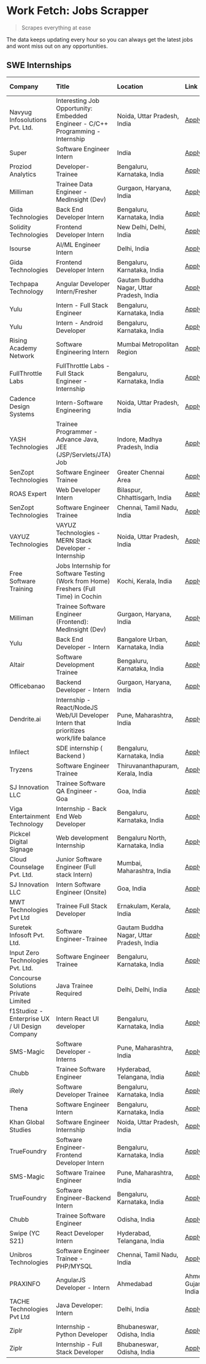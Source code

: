 # Work Fetch: Jobs Scrapper
> Scrapes everything at ease

The data keeps updating every hour so you can always get the latest jobs and wont miss out on any opportunities.

## SWE Internships
<!--START_SECTION:workfetch-->
| Company                                       | Title                                                                                | Location                                  | Link                                                                                                                                                                                                                                                                                                                 | Date Posted   |
|:----------------------------------------------|:-------------------------------------------------------------------------------------|:------------------------------------------|:---------------------------------------------------------------------------------------------------------------------------------------------------------------------------------------------------------------------------------------------------------------------------------------------------------------------|:--------------|
| Navyug Infosolutions Pvt. Ltd.                | Interesting Job Opportunity: Embedded Engineer - C/C++ Programming - Internship      | Noida, Uttar Pradesh, India               | [Apply](https://in.linkedin.com/jobs/view/interesting-job-opportunity-embedded-engineer-c-c%2B%2B-programming-internship-at-navyug-infosolutions-pvt-ltd-3833888454?refId=YNCj9%2FB%2Bm4Ej9ydG%2BCnv3Q%3D%3D&trackingId=u7NyvLiVv1UIUnOrmM8TEw%3D%3D&position=13&pageNum=3&trk=public_jobs_jserp-result_search-card) | 2024-02-24    |
| Super                                         | Software Engineer Intern                                                             | India                                     | [Apply](https://in.linkedin.com/jobs/view/software-engineer-intern-at-super-3832648104?refId=5f28tlRo4Jh73eYFsVAnLQ%3D%3D&trackingId=BFAR8h3sHqdtzh6QwA56SQ%3D%3D&position=5&pageNum=1&trk=public_jobs_jserp-result_search-card)                                                                                     | 2024-02-23    |
| Proziod Analytics                             | Developer-Trainee                                                                    | Bengaluru, Karnataka, India               | [Apply](https://in.linkedin.com/jobs/view/developer-trainee-at-proziod-analytics-3838200708?refId=5f28tlRo4Jh73eYFsVAnLQ%3D%3D&trackingId=EIsbslV1zD0CHCL3JUgpuA%3D%3D&position=21&pageNum=1&trk=public_jobs_jserp-result_search-card)                                                                               | 2024-02-23    |
| Milliman                                      | Trainee Data Engineer - MedInsight (Dev)                                             | Gurgaon, Haryana, India                   | [Apply](https://in.linkedin.com/jobs/view/trainee-data-engineer-medinsight-dev-at-milliman-3789275187?refId=FLDKFABG8FAsdw8cTT9VIg%3D%3D&trackingId=i3GdOiZvS2cyg6Y00cUy2Q%3D%3D&position=15&pageNum=2&trk=public_jobs_jserp-result_search-card)                                                                     | 2024-02-23    |
| Gida Technologies                             | Back End Developer Intern                                                            | Bengaluru, Karnataka, India               | [Apply](https://in.linkedin.com/jobs/view/back-end-developer-intern-at-gida-technologies-3836849295?refId=YNCj9%2FB%2Bm4Ej9ydG%2BCnv3Q%3D%3D&trackingId=hyibfhdD12DphZ6URDFR3g%3D%3D&position=1&pageNum=3&trk=public_jobs_jserp-result_search-card)                                                                  | 2024-02-23    |
| Solidity Technologies                         | Frontend Developer Intern                                                            | New Delhi, Delhi, India                   | [Apply](https://in.linkedin.com/jobs/view/frontend-developer-intern-at-solidity-technologies-3831583934?refId=5f28tlRo4Jh73eYFsVAnLQ%3D%3D&trackingId=dMOayWzpWYW6VOe7N7n%2BcQ%3D%3D&position=25&pageNum=1&trk=public_jobs_jserp-result_search-card)                                                                 | 2024-02-22    |
| Isourse                                       | AI/ML Engineer Intern                                                                | Delhi, India                              | [Apply](https://in.linkedin.com/jobs/view/ai-ml-engineer-intern-at-isourse-3837826475?refId=YNCj9%2FB%2Bm4Ej9ydG%2BCnv3Q%3D%3D&trackingId=Cp33QvLXHGiUVqVhszBjKw%3D%3D&position=25&pageNum=3&trk=public_jobs_jserp-result_search-card)                                                                               | 2024-02-22    |
| Gida Technologies                             | Frontend Developer Intern                                                            | Bengaluru, Karnataka, India               | [Apply](https://in.linkedin.com/jobs/view/frontend-developer-intern-at-gida-technologies-3836040945?refId=5f28tlRo4Jh73eYFsVAnLQ%3D%3D&trackingId=sUuG4f07g5Ec9apON%2FcnuQ%3D%3D&position=1&pageNum=1&trk=public_jobs_jserp-result_search-card)                                                                      | 2024-02-21    |
| Techpapa Technology                           | Angular Developer Intern/Fresher                                                     | Gautam Buddha Nagar, Uttar Pradesh, India | [Apply](https://in.linkedin.com/jobs/view/angular-developer-intern-fresher-at-techpapa-technology-3834305862?refId=FLDKFABG8FAsdw8cTT9VIg%3D%3D&trackingId=8AutpUofBntxgWsAwsOXvQ%3D%3D&position=1&pageNum=2&trk=public_jobs_jserp-result_search-card)                                                               | 2024-02-20    |
| Yulu                                          | Intern - Full Stack Engineer                                                         | Bengaluru, Karnataka, India               | [Apply](https://in.linkedin.com/jobs/view/intern-full-stack-engineer-at-yulu-3834466595?refId=bAzyPBUPbcsn%2BP%2Fm%2BbiIkw%3D%3D&trackingId=aBrS29CHpm%2FhdOOE%2BH9qfA%3D%3D&position=8&pageNum=0&trk=public_jobs_jserp-result_search-card)                                                                          | 2024-02-19    |
| Yulu                                          | Intern - Android Developer                                                           | Bengaluru, Karnataka, India               | [Apply](https://in.linkedin.com/jobs/view/intern-android-developer-at-yulu-3834459982?refId=FLDKFABG8FAsdw8cTT9VIg%3D%3D&trackingId=9ACavyehluBynERVJQNJrg%3D%3D&position=11&pageNum=2&trk=public_jobs_jserp-result_search-card)                                                                                     | 2024-02-19    |
| Rising Academy Network                        | Software Engineering Intern                                                          | Mumbai Metropolitan Region                | [Apply](https://in.linkedin.com/jobs/view/software-engineering-intern-at-rising-academy-network-3834483444?refId=YNCj9%2FB%2Bm4Ej9ydG%2BCnv3Q%3D%3D&trackingId=iKSLmDsShTMQ0b1ZXFuwjA%3D%3D&position=12&pageNum=3&trk=public_jobs_jserp-result_search-card)                                                          | 2024-02-19    |
| FullThrottle Labs                             | FullThrottle Labs - Full Stack Engineer - Internship                                 | Bengaluru, Karnataka, India               | [Apply](https://in.linkedin.com/jobs/view/fullthrottle-labs-full-stack-engineer-internship-at-fullthrottle-labs-3829636016?refId=FLDKFABG8FAsdw8cTT9VIg%3D%3D&trackingId=3Ye2e2DUTBYr%2BX2pmetkXw%3D%3D&position=7&pageNum=2&trk=public_jobs_jserp-result_search-card)                                               | 2024-02-17    |
| Cadence Design Systems                        | Intern-Software Engineering                                                          | Noida, Uttar Pradesh, India               | [Apply](https://in.linkedin.com/jobs/view/intern-software-engineering-at-cadence-design-systems-3794689056?refId=FLDKFABG8FAsdw8cTT9VIg%3D%3D&trackingId=LTXic2iEUbLD8ucs4SdjkA%3D%3D&position=21&pageNum=2&trk=public_jobs_jserp-result_search-card)                                                                | 2024-02-17    |
| YASH Technologies                             | Trainee Programmer - Advance Java, JEE (JSP/Servlets/JTA) Job                        | Indore, Madhya Pradesh, India             | [Apply](https://in.linkedin.com/jobs/view/trainee-programmer-advance-java-jee-jsp-servlets-jta-job-at-yash-technologies-3811759183?refId=bAzyPBUPbcsn%2BP%2Fm%2BbiIkw%3D%3D&trackingId=ceTlU7uHAf6UREgYcBglfA%3D%3D&position=17&pageNum=0&trk=public_jobs_jserp-result_search-card)                                  | 2024-02-13    |
| SenZopt Technologies                          | Software Engineer Trainee                                                            | Greater Chennai Area                      | [Apply](https://in.linkedin.com/jobs/view/software-engineer-trainee-at-senzopt-technologies-3827688781?refId=5f28tlRo4Jh73eYFsVAnLQ%3D%3D&trackingId=v1kDawSpcddnR%2FJiT4sFUA%3D%3D&position=8&pageNum=1&trk=public_jobs_jserp-result_search-card)                                                                   | 2024-02-12    |
| ROAS Expert                                   | Web Developer Intern                                                                 | Bilaspur, Chhattisgarh, India             | [Apply](https://in.linkedin.com/jobs/view/web-developer-intern-at-roas-expert-3828189292?refId=5f28tlRo4Jh73eYFsVAnLQ%3D%3D&trackingId=igEpiANEnxGOGTXJh%2Fj0%2Fg%3D%3D&position=10&pageNum=1&trk=public_jobs_jserp-result_search-card)                                                                              | 2024-02-12    |
| SenZopt Technologies                          | Software Engineer Trainee                                                            | Chennai, Tamil Nadu, India                | [Apply](https://in.linkedin.com/jobs/view/software-engineer-trainee-at-senzopt-technologies-3827686880?refId=FLDKFABG8FAsdw8cTT9VIg%3D%3D&trackingId=FwDBzEAoD11tNscJYrM6zQ%3D%3D&position=2&pageNum=2&trk=public_jobs_jserp-result_search-card)                                                                     | 2024-02-12    |
| VAYUZ Technologies                            | VAYUZ Technologies - MERN Stack Developer - Internship                               | Noida, Uttar Pradesh, India               | [Apply](https://in.linkedin.com/jobs/view/vayuz-technologies-mern-stack-developer-internship-at-vayuz-technologies-3822619356?refId=FLDKFABG8FAsdw8cTT9VIg%3D%3D&trackingId=27jq3I6CVICG2UkrT6fReA%3D%3D&position=4&pageNum=2&trk=public_jobs_jserp-result_search-card)                                              | 2024-02-10    |
| Free Software Training                        | Jobs Internship for Software Testing (Work from Home) Freshers (Full Time) in Cochin | Kochi, Kerala, India                      | [Apply](https://in.linkedin.com/jobs/view/jobs-internship-for-software-testing-work-from-home-freshers-full-time-in-cochin-at-free-software-training-3826557030?refId=YNCj9%2FB%2Bm4Ej9ydG%2BCnv3Q%3D%3D&trackingId=h5IUy5ZhHzfc%2Bdl%2BiXeHmw%3D%3D&position=5&pageNum=3&trk=public_jobs_jserp-result_search-card)  | 2024-02-10    |
| Milliman                                      | Trainee Software Engineer (Frontend): MedInsight (Dev)                               | Gurgaon, Haryana, India                   | [Apply](https://in.linkedin.com/jobs/view/trainee-software-engineer-frontend-medinsight-dev-at-milliman-3792874280?refId=bAzyPBUPbcsn%2BP%2Fm%2BbiIkw%3D%3D&trackingId=Wi%2F8F%2BAwVQcGRmSHhrAf%2Fw%3D%3D&position=5&pageNum=0&trk=public_jobs_jserp-result_search-card)                                             | 2024-02-09    |
| Yulu                                          | Back End Developer - Intern                                                          | Bangalore Urban, Karnataka, India         | [Apply](https://in.linkedin.com/jobs/view/back-end-developer-intern-at-yulu-3821682220?refId=bAzyPBUPbcsn%2BP%2Fm%2BbiIkw%3D%3D&trackingId=omHWvNuWooh4cuLnlw5LhA%3D%3D&position=11&pageNum=0&trk=public_jobs_jserp-result_search-card)                                                                              | 2024-02-04    |
| Altair                                        | Software Development Trainee                                                         | Bengaluru, Karnataka, India               | [Apply](https://in.linkedin.com/jobs/view/software-development-trainee-at-altair-3817606202?refId=bAzyPBUPbcsn%2BP%2Fm%2BbiIkw%3D%3D&trackingId=nRx%2Bxmuynmp4TmsUTeFMTg%3D%3D&position=16&pageNum=0&trk=public_jobs_jserp-result_search-card)                                                                       | 2024-01-31    |
| Officebanao                                   | Backend Developer - Intern                                                           | Gurgaon, Haryana, India                   | [Apply](https://in.linkedin.com/jobs/view/backend-developer-intern-at-officebanao-3814263731?refId=bAzyPBUPbcsn%2BP%2Fm%2BbiIkw%3D%3D&trackingId=OK%2F4zm%2BXz%2BaPGFK6a4FYxg%3D%3D&position=22&pageNum=0&trk=public_jobs_jserp-result_search-card)                                                                  | 2024-01-31    |
| Dendrite.ai                                   | Internship - React/NodeJS Web/UI Developer Intern that prioritizes work/life balance | Pune, Maharashtra, India                  | [Apply](https://in.linkedin.com/jobs/view/internship-react-nodejs-web-ui-developer-intern-that-prioritizes-work-life-balance-at-dendrite-ai-3818948068?refId=5f28tlRo4Jh73eYFsVAnLQ%3D%3D&trackingId=KiaKe3XTtRj2%2B8taONG3gw%3D%3D&position=4&pageNum=1&trk=public_jobs_jserp-result_search-card)                   | 2024-01-31    |
| Infilect                                      | SDE internship ( Backend )                                                           | Bengaluru, Karnataka, India               | [Apply](https://in.linkedin.com/jobs/view/sde-internship-backend-at-infilect-3815120558?refId=bAzyPBUPbcsn%2BP%2Fm%2BbiIkw%3D%3D&trackingId=ZryKfNuBRFEQmnbFo%2FSEYg%3D%3D&position=23&pageNum=0&trk=public_jobs_jserp-result_search-card)                                                                           | 2024-01-25    |
| Tryzens                                       | Software Engineer Trainee                                                            | Thiruvananthapuram, Kerala, India         | [Apply](https://in.linkedin.com/jobs/view/software-engineer-trainee-at-tryzens-3809363491?refId=5f28tlRo4Jh73eYFsVAnLQ%3D%3D&trackingId=ACdUP8fEAXNcVELdtyCQAQ%3D%3D&position=9&pageNum=1&trk=public_jobs_jserp-result_search-card)                                                                                  | 2024-01-18    |
| SJ Innovation LLC                             | Trainee Software QA Engineer - Goa                                                   | Goa, India                                | [Apply](https://in.linkedin.com/jobs/view/trainee-software-qa-engineer-goa-at-sj-innovation-llc-3804578231?refId=YNCj9%2FB%2Bm4Ej9ydG%2BCnv3Q%3D%3D&trackingId=YTO8tC3zlTt51mSkrTmJOQ%3D%3D&position=16&pageNum=3&trk=public_jobs_jserp-result_search-card)                                                          | 2024-01-18    |
| Viga Entertainment Technology                 | Internship - Back End Web Developer                                                  | Bengaluru, Karnataka, India               | [Apply](https://in.linkedin.com/jobs/view/internship-back-end-web-developer-at-viga-entertainment-technology-3817712040?refId=YNCj9%2FB%2Bm4Ej9ydG%2BCnv3Q%3D%3D&trackingId=sL%2FMTqhu84xYYbgIldML4Q%3D%3D&position=17&pageNum=3&trk=public_jobs_jserp-result_search-card)                                           | 2024-01-17    |
| Pickcel Digital Signage                       | Web development Internship                                                           | Bengaluru North, Karnataka, India         | [Apply](https://in.linkedin.com/jobs/view/web-development-internship-at-pickcel-digital-signage-3826062393?refId=FLDKFABG8FAsdw8cTT9VIg%3D%3D&trackingId=Xp%2BGobAeikeT1slne%2Bm5lw%3D%3D&position=8&pageNum=2&trk=public_jobs_jserp-result_search-card)                                                             | 2024-01-15    |
| Cloud Counselage Pvt. Ltd.                    | Junior Software Engineer (Full stack Intern)                                         | Mumbai, Maharashtra, India                | [Apply](https://in.linkedin.com/jobs/view/junior-software-engineer-full-stack-intern-at-cloud-counselage-pvt-ltd-3803132814?refId=bAzyPBUPbcsn%2BP%2Fm%2BbiIkw%3D%3D&trackingId=HS6hOJ4JGVGsMjUGfUzXVA%3D%3D&position=24&pageNum=0&trk=public_jobs_jserp-result_search-card)                                         | 2024-01-11    |
| SJ Innovation LLC                             | Intern Software Engineer (Onsite)                                                    | Goa, India                                | [Apply](https://in.linkedin.com/jobs/view/intern-software-engineer-onsite-at-sj-innovation-llc-3799959011?refId=5f28tlRo4Jh73eYFsVAnLQ%3D%3D&trackingId=aquh49uT62txn5peIoUb3g%3D%3D&position=13&pageNum=1&trk=public_jobs_jserp-result_search-card)                                                                 | 2024-01-11    |
| MWT Technologies Pvt Ltd                      | Trainee Full Stack Developer                                                         | Ernakulam, Kerala, India                  | [Apply](https://in.linkedin.com/jobs/view/trainee-full-stack-developer-at-mwt-technologies-pvt-ltd-3800921715?refId=bAzyPBUPbcsn%2BP%2Fm%2BbiIkw%3D%3D&trackingId=nDoRMNGW%2BjyICJJEsYa3ug%3D%3D&position=4&pageNum=0&trk=public_jobs_jserp-result_search-card)                                                      | 2024-01-09    |
| Suretek Infosoft Pvt. Ltd.                    | Software Engineer-Trainee                                                            | Gautam Buddha Nagar, Uttar Pradesh, India | [Apply](https://in.linkedin.com/jobs/view/software-engineer-trainee-at-suretek-infosoft-pvt-ltd-3800934643?refId=bAzyPBUPbcsn%2BP%2Fm%2BbiIkw%3D%3D&trackingId=OBlH0eOwwhJ%2Bnh5XwPPo9A%3D%3D&position=19&pageNum=0&trk=public_jobs_jserp-result_search-card)                                                        | 2024-01-09    |
| Input Zero Technologies Pvt. Ltd.             | Software Engineer Trainee                                                            | Bengaluru, Karnataka, India               | [Apply](https://in.linkedin.com/jobs/view/software-engineer-trainee-at-input-zero-technologies-pvt-ltd-3800927643?refId=5f28tlRo4Jh73eYFsVAnLQ%3D%3D&trackingId=AkAUy%2B6o%2FepNUusL5zygAA%3D%3D&position=3&pageNum=1&trk=public_jobs_jserp-result_search-card)                                                      | 2024-01-09    |
| Concourse Solutions Private Limited           | Java Trainee Required                                                                | Delhi, Delhi, India                       | [Apply](https://in.linkedin.com/jobs/view/java-trainee-required-at-concourse-solutions-private-limited-3800941190?refId=YNCj9%2FB%2Bm4Ej9ydG%2BCnv3Q%3D%3D&trackingId=kONC%2FPOjoO8pQKqtkuP0Yw%3D%3D&position=18&pageNum=3&trk=public_jobs_jserp-result_search-card)                                                 | 2024-01-09    |
| f1Studioz - Enterprise UX / UI Design Company | Intern React UI developer                                                            | Bengaluru, Karnataka, India               | [Apply](https://in.linkedin.com/jobs/view/intern-react-ui-developer-at-f1studioz-enterprise-ux-ui-design-company-3796354738?refId=bAzyPBUPbcsn%2BP%2Fm%2BbiIkw%3D%3D&trackingId=rVBnVb3IrphkeOABZec%2Btg%3D%3D&position=7&pageNum=0&trk=public_jobs_jserp-result_search-card)                                        | 2024-01-08    |
| SMS-Magic                                     | Software Developer -Interns                                                          | Pune, Maharashtra, India                  | [Apply](https://in.linkedin.com/jobs/view/software-developer-interns-at-sms-magic-3799485343?refId=5f28tlRo4Jh73eYFsVAnLQ%3D%3D&trackingId=v%2F7W1Ftx1IbOXGTd7%2FBBdg%3D%3D&position=6&pageNum=1&trk=public_jobs_jserp-result_search-card)                                                                           | 2024-01-05    |
| Chubb                                         | Trainee Software Engineer                                                            | Hyderabad, Telangana, India               | [Apply](https://in.linkedin.com/jobs/view/trainee-software-engineer-at-chubb-3811550279?refId=FLDKFABG8FAsdw8cTT9VIg%3D%3D&trackingId=64Ojd7CyC%2FD6CuT6lRF09Q%3D%3D&position=19&pageNum=2&trk=public_jobs_jserp-result_search-card)                                                                                 | 2023-12-28    |
| iRely                                         | Software Developer Trainee                                                           | Bengaluru, Karnataka, India               | [Apply](https://in.linkedin.com/jobs/view/software-developer-trainee-at-irely-3801577534?refId=bAzyPBUPbcsn%2BP%2Fm%2BbiIkw%3D%3D&trackingId=wG%2BMTjd026zjPx7tEZYHmg%3D%3D&position=12&pageNum=0&trk=public_jobs_jserp-result_search-card)                                                                          | 2023-12-22    |
| Thena                                         | Software Engineer Intern                                                             | Bengaluru, Karnataka, India               | [Apply](https://in.linkedin.com/jobs/view/software-engineer-intern-at-thena-3778731751?refId=bAzyPBUPbcsn%2BP%2Fm%2BbiIkw%3D%3D&trackingId=giaTmGXYnW5cGGszBs3jIg%3D%3D&position=14&pageNum=0&trk=public_jobs_jserp-result_search-card)                                                                              | 2023-12-05    |
| Khan Global Studies                           | Software Engineer Internship                                                         | Noida, Uttar Pradesh, India               | [Apply](https://in.linkedin.com/jobs/view/software-engineer-internship-at-khan-global-studies-3766942197?refId=5f28tlRo4Jh73eYFsVAnLQ%3D%3D&trackingId=fwYomd75NNNz2u33H%2FJZ8g%3D%3D&position=23&pageNum=1&trk=public_jobs_jserp-result_search-card)                                                                | 2023-11-27    |
| TrueFoundry                                   | Software Engineer- Frontend Developer Intern                                         | Bengaluru, Karnataka, India               | [Apply](https://in.linkedin.com/jobs/view/software-engineer-frontend-developer-intern-at-truefoundry-3790095058?refId=bAzyPBUPbcsn%2BP%2Fm%2BbiIkw%3D%3D&trackingId=rIGrPIew3R4lVlsBTkGlWg%3D%3D&position=13&pageNum=0&trk=public_jobs_jserp-result_search-card)                                                     | 2023-11-24    |
| SMS-Magic                                     | Software Trainee Engineer                                                            | Pune, Maharashtra, India                  | [Apply](https://in.linkedin.com/jobs/view/software-trainee-engineer-at-sms-magic-3761409781?refId=bAzyPBUPbcsn%2BP%2Fm%2BbiIkw%3D%3D&trackingId=JWf5s838Emnur4d96vWAWQ%3D%3D&position=25&pageNum=0&trk=public_jobs_jserp-result_search-card)                                                                         | 2023-11-16    |
| TrueFoundry                                   | Software Engineer-Backend Intern                                                     | Bengaluru, Karnataka, India               | [Apply](https://in.linkedin.com/jobs/view/software-engineer-backend-intern-at-truefoundry-3779508170?refId=5f28tlRo4Jh73eYFsVAnLQ%3D%3D&trackingId=Z0HB%2FG%2BzWAXgKkrDw7QM4g%3D%3D&position=2&pageNum=1&trk=public_jobs_jserp-result_search-card)                                                                   | 2023-11-10    |
| Chubb                                         | Trainee Software Engineer                                                            | Odisha, India                             | [Apply](https://in.linkedin.com/jobs/view/trainee-software-engineer-at-chubb-3756335100?refId=YNCj9%2FB%2Bm4Ej9ydG%2BCnv3Q%3D%3D&trackingId=8Xjx1C3cbruZ0B3uWvtP9w%3D%3D&position=9&pageNum=3&trk=public_jobs_jserp-result_search-card)                                                                              | 2023-11-02    |
| Swipe (YC S21)                                | React Developer Intern                                                               | Hyderabad, Telangana, India               | [Apply](https://in.linkedin.com/jobs/view/react-developer-intern-at-swipe-yc-s21-3737600089?refId=bAzyPBUPbcsn%2BP%2Fm%2BbiIkw%3D%3D&trackingId=EDx8%2FyXnVJqVKXG5svU7ww%3D%3D&position=15&pageNum=0&trk=public_jobs_jserp-result_search-card)                                                                       | 2023-10-13    |
| Unibros Technologies                          | Software Engineer Trainee - PHP/MYSQL                                                | Chennai, Tamil Nadu, India                | [Apply](https://in.linkedin.com/jobs/view/software-engineer-trainee-php-mysql-at-unibros-technologies-3656599241?refId=5f28tlRo4Jh73eYFsVAnLQ%3D%3D&trackingId=8oamS64mQem5Pag5DY9i%2BQ%3D%3D&position=18&pageNum=1&trk=public_jobs_jserp-result_search-card)                                                        | 2023-06-12    |
| PRAXINFO                                      | AngularJS Developer - Intern | Ahmedabad                                             | Ahmedabad, Gujarat, India                 | [Apply](https://in.linkedin.com/jobs/view/angularjs-developer-intern-ahmedabad-at-praxinfo-3656594961?refId=YNCj9%2FB%2Bm4Ej9ydG%2BCnv3Q%3D%3D&trackingId=fj8zysA4yT8dUihA4dXB4A%3D%3D&position=22&pageNum=3&trk=public_jobs_jserp-result_search-card)                                                               | 2023-06-12    |
| TACHE Technologies Pvt Ltd                    | Java Developer: Intern                                                               | Delhi, India                              | [Apply](https://in.linkedin.com/jobs/view/java-developer-intern-at-tache-technologies-pvt-ltd-3627622735?refId=FLDKFABG8FAsdw8cTT9VIg%3D%3D&trackingId=4saGM8lzb10oZ3FnMBMtsw%3D%3D&position=22&pageNum=2&trk=public_jobs_jserp-result_search-card)                                                                  | 2023-06-06    |
| Ziplr                                         | Internship - Python Developer                                                        | Bhubaneswar, Odisha, India                | [Apply](https://in.linkedin.com/jobs/view/internship-python-developer-at-ziplr-3645677592?refId=FLDKFABG8FAsdw8cTT9VIg%3D%3D&trackingId=M87vZIwn0%2B4ZVk%2FlHVeaRA%3D%3D&position=9&pageNum=2&trk=public_jobs_jserp-result_search-card)                                                                              | 2023-06-02    |
| Ziplr                                         | Internship - Full Stack Developer                                                    | Bhubaneswar, Odisha, India                | [Apply](https://in.linkedin.com/jobs/view/internship-full-stack-developer-at-ziplr-3645675705?refId=FLDKFABG8FAsdw8cTT9VIg%3D%3D&trackingId=exUjj3lGi9joDJSl7r8ylA%3D%3D&position=18&pageNum=2&trk=public_jobs_jserp-result_search-card)                                                                             | 2023-06-02    |
<!--END_SECTION:workfetch-->
